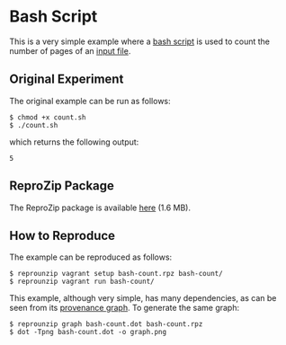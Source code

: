 Bash Script
===========

This is a very simple example where a [bash script](count.sh) is used to count the number of pages of an [input file](textfile).

Original Experiment
-------------------

The original example can be run as follows:

    $ chmod +x count.sh
    $ ./count.sh

which returns the following output:

    5

ReproZip Package
----------------

The ReproZip package is available [here](https://osf.io/5ke97/download) (1.6 MB).

How to Reproduce
----------------

The example can be reproduced as follows:

    $ reprounzip vagrant setup bash-count.rpz bash-count/
    $ reprounzip vagrant run bash-count/

This example, although very simple, has many dependencies, as can be seen from its [provenance graph](graph.png). To generate the same graph:

    $ reprounzip graph bash-count.dot bash-count.rpz
    $ dot -Tpng bash-count.dot -o graph.png
